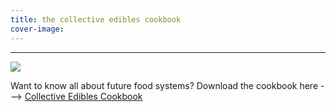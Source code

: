 ```yaml
---
title: the collective edibles cookbook
cover-image:
---
```


---

![]({{site.baseurl}}/img/cookbook.jpg)

Want to know all about future food systems? Download the cookbook here ---> [Collective Edibles Cookbook](collective-edibles-cookbook.zip)
